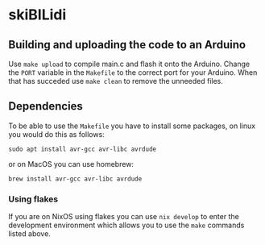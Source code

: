 # skiBILidi

## Building and uploading the code to an Arduino
Use `make upload` to compile main.c and flash it onto the Arduino. Change the
`PORT` variable in the `Makefile` to the correct port for your Arduino. When that has succeded use
`make clean` to remove the unneeded files.

## Dependencies
To be able to use the `Makefile` you have to install some packages, on linux you would do this as
follows:

`sudo apt install avr-gcc avr-libc avrdude`

or on MacOS you can use homebrew:

`brew install avr-gcc avr-libc avrdude`

### Using flakes
If you are on NixOS using flakes you can use `nix develop` to enter the development environment
which allows you to use the `make` commands listed above.
